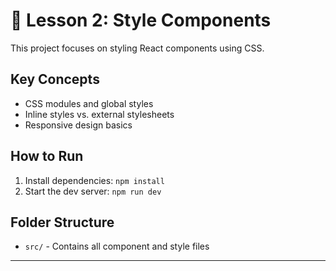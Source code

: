 # 🎨 Lesson 2: Style Components

This project focuses on styling React components using CSS.

## Key Concepts

- CSS modules and global styles
- Inline styles vs. external stylesheets
- Responsive design basics

## How to Run

1. Install dependencies: `npm install`
2. Start the dev server: `npm run dev`

## Folder Structure

- `src/` - Contains all component and style files

---
